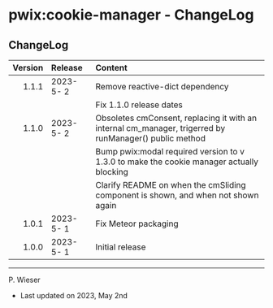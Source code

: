 # pwix:cookie-manager - ChangeLog

## ChangeLog

| Version | Release    | Content |
| ---:    | :---       | :---    |
| 1.1.1   | 2023- 5- 2 | Remove reactive-dict dependency |
|         |            | Fix 1.1.0 release dates |
| 1.1.0   | 2023- 5- 2 | Obsoletes cmConsent, replacing it with an internal cm_manager, trigerred by runManager() public method |
|         |            | Bump pwix:modal required version to v 1.3.0 to make the cookie manager actually blocking |
|         |            | Clarify README on when the cmSliding component is shown, and when not shown again |
| 1.0.1   | 2023- 5- 1 | Fix Meteor packaging |
| 1.0.0   | 2023- 5- 1 | Initial release |

---
P. Wieser
- Last updated on 2023, May 2nd

